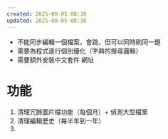 ```yaml
---
created: 2025-08-05 08:38
updated: 2025-08-05 08:38
---
```

- 不能同步編輯一個檔案，會跳，但可以同時刷同一題
- 需要為程式進行個別優化（字典的搜尋邏輯）
- 需要額外安裝中文套件 網址

# 功能
1. 清理冗餘圖片檔功能（每個月）+ 偵測大型檔案
2. 清理編輯歷史（每半年到一年）
3. 